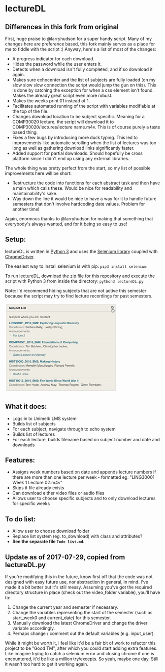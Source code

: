 # lectureDL

## Differences in this fork from original
First, huge praise to @larryhudson for a super handy script. Many of my changes here are preference based, this fork mainly serves as a place for me to fiddle with the script :) Anyway, here's a list of most of the changes:

- A progress indicator for each download.
- Hides the password while the user enters it.
- Detects when a download isn't fully completed, and if so download it again.
- Makes sure echocenter and the list of subjects are fully loaded (on my slow slow slow connection the script would jump the gun on this). This is done by catching the exception for when a css element isn't found. Makes the already great script even more robust.
- Makes the weeks print 01 instead of 1.
- Facilitates automated running of the script with variables modifiable at the top of the file.
- Changes download location to be subject specific. Meaning for a COMP30020 lecture, the script will download it to COMP30020/lectures/lecture name.m4v. This is of course purely a taste based thing.
- Fixes a few bugs by introducing more duck typing. This led to improvements like automatic scrolling when the list of lectures was too long as well as gathering download links significantly faster.
- Added support for partial downloads. Should hopefully be cross platform since I didn't end up using any external libraries.

The whole thing was pretty perfect from the start, so my list of possible improvements here will be short:

- Restructure the code into functions for each abstract task and then have a main which calls these. Would be nice for readability and maintainability's sake.
- Way down the line it would be nice to have a way for it to handle future semesters that don't involve hardcoding date values. Problem for another time!

Again, enormous thanks to @larryhudson for making that something that everybody's always wanted, and for it being so easy to use!

## Setup:
lectureDL is written in [Python 3](http://python.org/downloads) and uses the [Selenium library](http://selenium-python.readthedocs.io) coupled with [ChromeDriver](https://sites.google.com/a/chromium.org/chromedriver/).

The easiest way to install selenium is with pip:
	`pip3 install selenium`

To run lectureDL, download the zip file for this repository and execute the script with Python 3 from inside the directory:
	`python3 lectureDL.py`

Note: I'd recommend hiding subjects that are not active this semester because the script may try to find lecture recordings for past semesters.

![Subject list](img/subj_list_screenshot.png?raw=true "Click on the gear to hide subjects")

## What it does:
* Logs in to Unimelb LMS system
* Builds list of subjects
* For each subject, navigate through to echo system
* Builds list of lectures
* For each lecture, builds filename based on subject number and date and downloads

## Features:
* Assigns week numbers based on date and appends lecture numbers if there are more than one lecture per week - formatted eg. "LING30001 Week 1 Lecture 02.m4v"
* Skips if file already exists
* Can download either video files or audio files
* Allows user to choose specific subjects and to only download lectures for specific weeks

## To do list:
* Allow user to choose download folder
* Replace list system (eg. to_download) with class and attributes?
* **See the separate file `Todo list.md`.**

## Update as of 2017-07-29, copied from lectureDL.py
If you're modifying this in the future, know first off that the code was not designed with easy future use, nor abstraction in general, in mind. I've made it a bit better but it's still messy. Assuming you've got the required directory structure in place (check out the video_folder variable), you'll have to:

1. Change the current year and semester if necessary.
2. Change the variables representing the start of the semester (such as start_week0 and current_date) for this semester.
3. Manually download the latest ChromeDriver and change the driver variable accordingly.
4. Perhaps change / comment out the default variables (e.g. input_user).

While it might be worth it, I feel like it'd be a fair bit of work to refactor this project to be "Good TM", after which you could start adding extra features. Like imagine trying to catch a selenium error and closing chrome if one is encountered, it'd be like a million try/excepts. So yeah, maybe one day. Still it wasn't too hard to get it working again.
